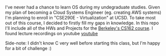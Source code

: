 I've never had a chance to learn OS during my undegraduate studies. Given my plan of becoming a Cloud Systems Engineer (eg. creating AWS systems)
I'm planning to enroll in "CSE290E - Virtualization" at UCSD. To take most out of this course, I decided to firstly fill my gaps in knowledge.
In this repo I'll include all of the HWs and Projects for the [Berkeley's CS162 course](https://cs162.org/). I found lecture recordings on youtube [youtube](https://www.youtube.com/playlist?list=PLF2K2xZjNEf97A_uBCwEl61sdxWVP7VWC)

Side-note: I didn't know C very well before starting this class, but I'm happy for a bit of challenge :)